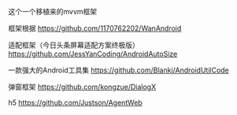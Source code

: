 这个一个移植来的mvvm框架


框架根据
https://github.com/1170762202/WanAndroid

适配框架（今日头条屏幕适配方案终极版）
https://github.com/JessYanCoding/AndroidAutoSize

一款强大的Android工具集
https://github.com/Blankj/AndroidUtilCode

弹窗框架
https://github.com/kongzue/DialogX

h5
https://github.com/Justson/AgentWeb

